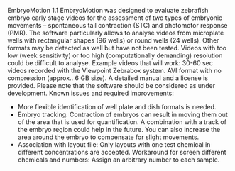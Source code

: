 EmbryoMotion 1.1
EmbryoMotion was designed to evaluate zebrafish embryo early stage videos for the assessment of two types of embryonic movements – spontaneous tail contraction (STC) and photomotor response (PMR). The software particularly allows to analyse videos from microplate wells with rectangular shapes (96 wells) or round wells (24 wells). Other formats may be detected as well but have not been tested. Videos with too low (week sensitivity) or too high (computationally demanding) resolution could be difficult to analyse.
Example videos that will work: 30-60 sec videos recorded with the Viewpoint Zebrabox system. AVI format with no compression (approx.. 6 GB size).
A detailed manual and a license is provided.
Please note that the software should be considered as under development.
Known issues and required improvements:
-	More flexible identification of well plate and dish formats is needed.
-	Embryo tracking: Contraction of embryos can result in moving them out of the area that is used for quantification. A combination with a track of the embryo region could help in the future. You can also increase the area around the embryo to compensate for slight movements.
-	Association with layout file: Only layouts with one test chemical in different concentrations are accepted. Workaround for screen different chemicals and numbers: Assign an arbitrary number to each sample.
